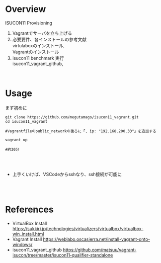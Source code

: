 # Overview
ISUCON11 Provisioning
1. Vagrantでサーバを立ち上げる
2. 必要要件、各インストールの参考文献<br>
virtulaboxのインストール,<br>
Vagrantのインストール<br>
3. isucon11 benchmark 実行<br>
isucon11_vagrant_github,<br>
<br>

# Usage
まず初めに

```
git clone https://github.com/megutamago/isucon11_vagrant.git
cd isucon11_vagrant

#Vagrantfileのpublic_networkの後ろに「, ip: "192.168.200.33"」を追加する

vagrant up

#約30分
```

<br>
<br>

- 上手くいけば、VSCodeからsshなり、ssh接続が可能に
<br>
<br>

# References

- VirtualBox Install
https://sukkiri.jp/technologies/virtualizers/virtualbox/virtualbox-win_install.html<br>
- Vagrant Install
https://weblabo.oscasierra.net/install-vagrant-onto-windows/<br>
- isucon11_vagrant_github
https://github.com/matsuu/vagrant-isucon/tree/master/isucon11-qualifier-standalone<br>
